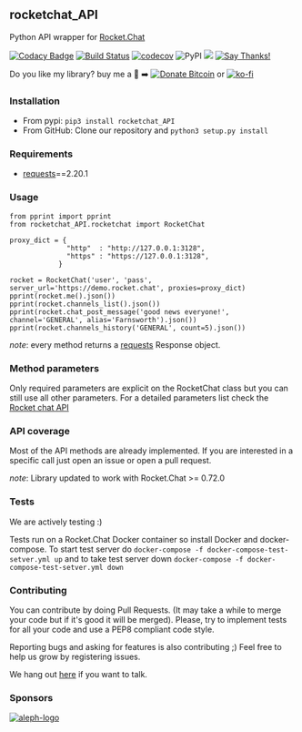 ## rocketchat_API
Python API wrapper for [Rocket.Chat](https://rocket.chat/docs/developer-guides/rest-api/)

[![Codacy Badge](https://api.codacy.com/project/badge/Grade/fff725d9a0974c6597c2dd007daaa86e)](https://www.codacy.com/app/jadolg/rocketchat_API?utm_source=github.com&amp;utm_medium=referral&amp;utm_content=jadolg/rocketchat_API&amp;utm_campaign=Badge_Grade) [![Build Status](https://travis-ci.org/jadolg/rocketchat_API.png)](https://travis-ci.org/jadolg/rocketchat_API) [![codecov](https://codecov.io/gh/jadolg/rocketchat_API/branch/master/graph/badge.svg)](https://codecov.io/gh/jadolg/rocketchat_API) ![PyPI](https://img.shields.io/pypi/v/rocketchat_API.svg) ![](https://img.shields.io/pypi/dm/rocketchat-api.svg) [![Say Thanks!](https://img.shields.io/badge/Say%20Thanks-!-1EAEDB.svg)](https://saythanks.io/to/jadolg) 

Do you like my library? buy me a 🍺 ➡️ [![Donate Bitcoin](https://img.shields.io/badge/donate-€5-orange.svg)](https://jadolg.github.io/donate-bitcoin/index.html) or [![ko-fi](https://www.ko-fi.com/img/donate_sm.png)](https://ko-fi.com/G2G6GWVV)
### Installation
- From pypi:
`pip3 install rocketchat_API`
- From GitHub:
Clone our repository and `python3 setup.py install`

### Requirements
- [requests](https://github.com/kennethreitz/requests)==2.20.1

### Usage
```
from pprint import pprint
from rocketchat_API.rocketchat import RocketChat

proxy_dict = {
              "http"  : "http://127.0.0.1:3128",
              "https" : "https://127.0.0.1:3128",
            }

rocket = RocketChat('user', 'pass', server_url='https://demo.rocket.chat', proxies=proxy_dict)
pprint(rocket.me().json())
pprint(rocket.channels_list().json())
pprint(rocket.chat_post_message('good news everyone!', channel='GENERAL', alias='Farnsworth').json())
pprint(rocket.channels_history('GENERAL', count=5).json())
```

*note*: every method returns a [requests](https://github.com/kennethreitz/requests) Response object.

### Method parameters
Only required parameters are explicit on the RocketChat class but you can still use all other parameters. For a detailed parameters list check the [Rocket chat API](https://rocket.chat/docs/developer-guides/rest-api/)

### API coverage
Most of the API methods are already implemented. If you are interested in a specific call just open an issue or open a pull request.

*note*: Library updated to work with Rocket.Chat >= 0.72.0

### Tests
We are actively testing :) 

Tests run on a Rocket.Chat Docker container so install Docker and docker-compose. To start test server do `docker-compose -f docker-compose-test-setver.yml up` and to take test server down `docker-compose -f docker-compose-test-setver.yml down`

### Contributing
You can contribute by doing Pull Requests. (It may take a while to merge your code but if it's good it will be merged). Please, try to implement tests for all your code and use a PEP8 compliant code style.

Reporting bugs and asking for features is also contributing ;) Feel free to help us grow by registering issues.

We hang out [here](https://demo.rocket.chat/channel/python_rocketchat_api) if you want to talk. 

### Sponsors
[![aleph-logo](https://s3.amazonaws.com/aleph-engineering/Logo_AE_complete_normal%404x.png)](https://aleph.engineering/)
